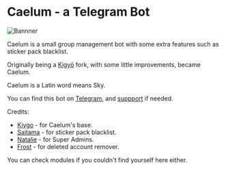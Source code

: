 # Caelum - a Telegram Bot

![Bannner](https://telegra.ph/file/0d71e6aac5368db1a0c0b.png)

Caelum is a small group management bot with some extra features such as sticker pack blacklist.

Originally being a [Kigyō](https://t.me/Kigyorobot) fork, with some little improvements, became Caelum.

Caelum is a Latin word means Sky.

You can find this bot on [Telegram](https://t.me/Caelumet_bot), and [suppport](https://t.me/CaelumSupport) if needed.

Credits:

- [Kiygo](https://github.com/Dank-del/EnterpriseALRobot) - for Caelum's base.
- [Saitama](https://github.com/AnimeKaizoku/SaitamaRobot) - for sticker pack blacklist.
- [Natalie](https://gitlab.com/maver_ck/tgbot) - for Super Admins.
- [Frost](https://github.com/frostid/Frost-Bot) - for deleted account remover.

You can check modules if you couldn't find yourself here either.
